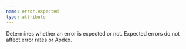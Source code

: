 ```yaml
---
name: error.expected
type: attribute
---
```


Determines whether an error is expected or not. Expected errors do not affect error rates or Apdex.